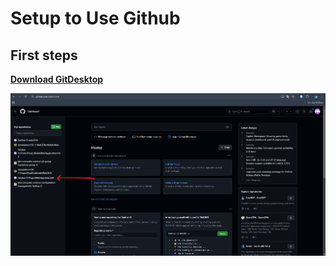 # Setup to Use Github
## First steps
**[Download GitDesktop](https://desktop.github.com/download/)**
 
![alt text](image.png)
